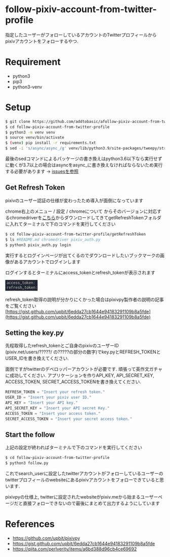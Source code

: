 # follow-pixiv-account-from-twitter-profile
指定したユーザーがフォローしているアカウントのTwitterプロフィールからpixivアカウントをフォローするやつ.

# Requirement
* python3
* pip3
* python3-venv

# Setup
```bash
$ git clone https://github.com/addtobasic/afollow-pixiv-account-from-twitter-profile.git
$ cd follow-pixiv-account-from-twitter-profile
$ python3 -m venv venv
$ source venv/bin/activate
$ (venv) pip install -r requirements.txt
$ sed -i 's/async/async_/g' venv/lib/python3.9/site-packages/tweepy/streaming.py
```
最後のsedコマンドによるパッケージの書き換えはpython3.6以下なら実行せずに動くが3.7以上の場合はasyncをasync_に書き換えなければならないため実行する必要があります -> [issuesを参照](https://github.com/tweepy/tweepy/issues/1017)

## Get Refresh Token
pixivのユーザー認証の仕様が変わったため導入が面倒になっています

chrome右上のメニュー / 設定 / chromeについて からそのバージョンに対応するchromedriverを[こちら](https://chromedriver.chromium.org/downloads)からダウンロードしてきてgetRefreshTokenフォルダに入れてターミナルで下のコマンドを実行してください

```bash
$ cd follow-pixiv-account-from-twitter-profile/getRefreshToken
$ ls #README.md chromedriver pixiv_auth.py
$ python3 pixiv_auth.py login
```
実行するとログインページが出てくるのでダウンロードしたいブックマークの画像があるアカウントでログインします

ログインするとターミナルにaccess_tokenとrefresh_tokenが表示されます

![](images/refreshToken.png "refreshTokenのサンプル画像")

refresh_token取得の説明が分かりにくかった場合はpixivpy製作者の説明の記事をご覧ください
[https://gist.github.com/upbit/6edda27cb1644e94183291109b8a5fde](https://gist.github.com/upbit/6edda27cb1644e94183291109b8a5fde)

## Setting the key.py
先程取得したrefresh_tokenとご自身のpixivのユーザーID (pixiv.net/users/?????/ の?????の部分の数字)でkey.pyとREFRESH_TOKENとUSER_IDを書き換えてください.

面倒ですがtwitterのデベロッパーアカウントが必要です. 頑張って英作文ガチャに成功してください. アプリケーションを作りAPI_KEY, API_SECRET_KEY, ACCESS_TOKEN, SECRET_ACCESS_TOKENを書き換えてください.

```python
REFRESH_TOKEN = "Insert your refresh token."
USER_ID = "Insert your pixiv user ID."
API_KEY = "Insert your API key."
API_SECRET_KEY = "Insert your API secret Key."
ACCESS_TOKEN = "Insert your access token."
SECRET_ACCESS_TOKEN = "Insert your secret access token."
```

## Start the follow
上記の設定が終わればターミナルで下のコマンドを実行してください
```bash
$ cd follow-pixiv-account-from-twitter-profile
$ python3 follow.py
```
これでsearch_userに設定したtwitterアカウントがフォローしているユーザーのtwitterプロフィールのwebsiteにあるpixivアカウントをフォローできていると思います.

pixivpyの仕様上, twitterに設定されたwebsiteがpixiv.meから始まるユーザーページだと直接フォローできないので最後にまとめて出力するようにしています

# References
* https://github.com/upbit/pixivpy
* https://gist.github.com/upbit/6edda27cb1644e94183291109b8a5fde
* https://qiita.com/perlverity/items/a6bd388d96cb4ce69692
